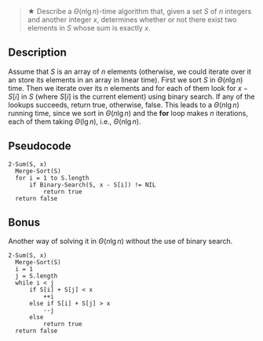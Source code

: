 > ★ Describe a $\Theta(n\lg{n})$-time algorithm that, given a set $S$ of $n$
> integers and another integer $x$, determines whether or not there exist two
> elements in $S$ whose sum is exactly $x$.

## Description

Assume that $S$ is an array of $n$ elements (otherwise, we could iterate over it an store its elements in an array in linear time). First we sort $S$ in
$\Theta(n\lg{n})$ time. Then we iterate over its $n$ elements and for each of
them look for $x - S[i]$ in $S$ (where $S[i]$ is the current element) using
binary search. If any of the lookups succeeds, return true, otherwise, false.
This leads to a $\Theta(n\lg{n})$ running time, since we sort in
$\Theta(n\lg{n})$ and the **for** loop makes $n$ iterations, each of them
taking $\Theta(\lg{n})$, i.e., $\Theta(n\lg{n})$.

## Pseudocode

```
2-Sum(S, x)
  Merge-Sort(S)
  for i = 1 to S.length
      if Binary-Search(S, x - S[i]) != NIL
          return true
  return false
```

## Bonus

Another way of solving it in $\Theta(n\lg{n})$ without the use of binary
search.

```
2-Sum(S, x)
  Merge-Sort(S)
  i = 1
  j = S.length
  while i < j
      if S[i] + S[j] < x
          ++i
      else if S[i] + S[j] > x
          --j
      else
          return true
  return false

```

